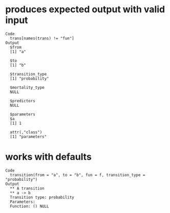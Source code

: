 # produces expected output with valid input

    Code
      trans[names(trans) != "fun"]
    Output
      $from
      [1] "a"
      
      $to
      [1] "b"
      
      $transition_type
      [1] "probability"
      
      $mortality_type
      NULL
      
      $predictors
      NULL
      
      $parameters
      $a
      [1] 1
      
      attr(,"class")
      [1] "parameters"
      

# works with defaults

    Code
      transition(from = "a", to = "b", fun = f, transition_type = "probability")
    Output
      ** A transition
      ** a -> b 
      Transition type: probability
      Parameters: 
      Function: () NULL

